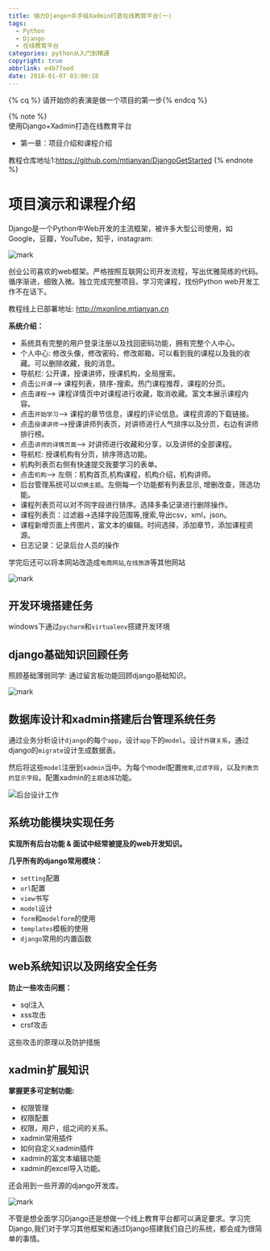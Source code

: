 ```yaml
---
title: 强力Django+杀手级Xadmin打造在线教育平台(一)
tags:
  - Python
  - Django
  - 在线教育平台
categories: python从入门到精通
copyright: true
abbrlink: e4b77eed
date: 2018-01-07 03:08:18
---
```


{% cq %}  请开始你的表演是做一个项目的第一步{% endcq %}

{% note  %}  
使用Django+Xadmin打造在线教育平台
- 第一章：项目介绍和课程介绍

教程仓库地址1:https://github.com/mtianyan/DjangoGetStarted
{% endnote %}

<!--more-->
# 项目演示和课程介绍

Django是一个Python中Web开发的主流框架，被许多大型公司使用，如Google，豆瓣，YouTube，知乎，instagram:

![mark](http://myphoto.mtianyan.cn/blog/180107/a5h8mfid18.png?imageslim)

创业公司喜欢的web框架。严格按照互联网公司开发流程，写出优雅简练的代码。
循序渐进，细致入微。独立完成完整项目。学习完课程，找份Python web开发工作不在话下。

教程线上已部署地址: http://mxonline.mtianyan.cn

**系统介绍：**

- 系统具有完整的用户登录注册以及找回密码功能，拥有完整个人中心。
- 个人中心: 修改头像，修改密码，修改邮箱，可以看到我的课程以及我的收藏。可以删除收藏，我的消息。
- 导航栏: 公开课，授课讲师，授课机构，全局搜索。
- 点击`公开课`--> 课程列表，排序-搜索。热门课程推荐，课程的分页。
- 点击`课程`--> 课程详情页中对课程进行收藏，取消收藏。富文本展示课程内容。
- 点击`开始学习`--> 课程的章节信息，课程的评论信息。课程资源的下载链接。
- 点击`授课讲师`-->授课讲师列表页，对讲师进行人气排序以及分页，右边有讲师排行榜。
- 点击`讲师的详情页面`--> 对讲师进行收藏和分享，以及讲师的全部课程。
- 导航栏: 授课机构有分页，排序筛选功能。
- 机构列表页右侧有快速提交我要学习的表单。
- 点击`机构`--> 左侧：机构首页,机构课程，机构介绍，机构讲师。
- 后台管理系统可以`切换主题`。左侧每一个功能都有列表显示, 增删改查，筛选功能。
- 课程列表页可以对不同字段进行排序。选择多条记录进行删除操作。
- 课程列表页：过滤器->选择字段范围等,搜索,导出csv，xml，json。
- 课程新增页面上传图片，富文本的编辑。时间选择，添加章节，添加课程资源。
- 日志记录：记录后台人员的操作

学完后还可以将本网站改造成`电商网站`,`在线旅游`等其他网站

![mark](http://myphoto.mtianyan.cn/blog/180107/2A76h7im9k.png?imageslim)

## 开发环境搭建任务
windows下通过`pycharm`和`virtualenv`搭建开发环境

## django基础知识回顾任务

照顾基础薄弱同学: 通过留言板功能回顾django基础知识。

![mark](http://myphoto.mtianyan.cn/blog/180106/c91fA7Lb5e.png?imageslim)

## 数据库设计和xadmin搭建后台管理系统任务

通过业务分析设计`django`的每个`app`，设计`app`下的`model`。设计`外键关系`，通过django的`migrate`设计生成数据表。

然后将这些`model`注册到`xadmin`当中。为每个model配置`搜索`,`过滤字段`，以及`列表页的显示字段`。配置xadmin的`主题选择`功能。

![后台设计工作](http://upload-images.jianshu.io/upload_images/1779926-5e9910e92bdef649.png?imageMogr2/auto-orient/strip%7CimageView2/2/w/1240)

## 系统功能模块实现任务

**实现所有后台功能 & 面试中经常被提及的web开发知识。**

**几乎所有的django常用模块：**

- `setting`配置
- `url`配置
- `view`书写
- `model`设计
- `form`和`modelform`的使用
- `templates`模板的使用
- `django`常用的内置函数

## web系统知识以及网络安全任务
**防止一些攻击问题：**

- sql注入
- xss攻击
- crsf攻击

这些攻击的原理以及防护措施

## xadmin扩展知识

**掌握更多可定制功能:**

- 权限管理
- 权限配置
- 权限，用户，组之间的关系。
- xadmin常用插件
- 如何自定义xadmin插件
- xadmin的富文本编辑功能
- xadmin的excel导入功能。

还会用到一些开源的django开发库。

![mark](http://myphoto.mtianyan.cn/blog/180106/eGhG2Kk51D.png?imageslim)

不管是想全面学习Django还是想做一个线上教育平台都可以满足要求。学习完Django,我们对于学习其他框架和通过Django搭建我们自己的系统，都会成为很简单的事情。

